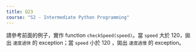 ```yaml
---
title: Q23
course: "S2 - Intermediate Python Programming"
---
```


請參考前面的例子，實作 function `checkSpeed(speed)`。當 `speed` 大於 $120$，拋出 `速度過快` 的 exception；當 `speed` 小於 $120$ ，拋出 `速度過慢` 的 exception。
